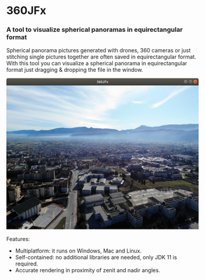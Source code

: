 # 360JFx

### A tool to visualize spherical panoramas in equirectangular format

Spherical panorama pictures generated with drones, 360 cameras or just stitching single pictures together are often saved in equirectangular format.
With this tool you can visualize a spherical panorama in equirectangular format just dragging & dropping the file in the window.

![Screenshot](./screenshots/screenshot_linux.png)

Features:
* Multiplatform: it runs on Windows, Mac and Linux.
* Self-contained: no additional libraries are needed, only JDK 11 is required.
* Accurate rendering in proximity of zenit and nadir angles.
